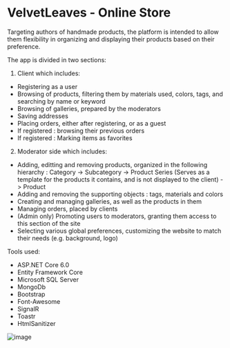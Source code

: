 # VelvetLeaves - Online Store

Targeting authors of handmade products, the platform is intended to allow them flexibility in organizing and displaying their products based on their preference. 

The app is divided in two sections:

1. Client which includes:
- Registering as a user
- Browsing of products, filtering them by materials used, colors, tags, and searching by name or keyword
- Browsing of galleries, prepared by the moderators
- Saving addresses
- Placing orders, either after registering, or as a guest
- If registered : browsing their previous orders
- If registered : Marking items as favorites

2. Moderator side which includes: 
- Adding, editting and removing products, organized in the following hierarchy : Category -> Subcategory -> Product Series (Serves as a template for the products it contains, and is not displayed to the client) -> Product
- Adding and removing the supporting objects : tags, materials and colors
- Creating and managing galleries, as well as the products in them 
- Managing orders, placed by clients
- (Admin only) Promoting users to moderators, granting them access to this section of the site
- Selecting various global preferences, customizing the website to match their needs (e.g. background, logo)


Tools used:

- ASP.NET Core 6.0
- Entity Framework Core
- Microsoft SQL Server
- MongoDb
- Bootstrap
- Font-Awesome
- SignalR
- Toastr
- HtmlSanitizer

![image](https://github.com/MihailAntov/VelvetLeaves/assets/114488260/29818e3c-df8c-4876-99c2-c2bc32373c38)



